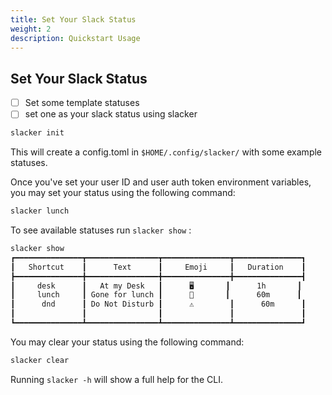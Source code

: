 ```yaml
---
title: Set Your Slack Status
weight: 2
description: Quickstart Usage
---
```


## Set Your Slack Status

* [ ] Set some template statuses
* [ ] set one as your slack status using slacker

```bash
slacker init
```

This will create a config.toml in `$HOME/.config/slacker/` with some example statuses.

Once you've set your user ID and user auth token environment variables, you may set your status using the following command:

```bash
slacker lunch
```

To see available statuses run `slacker show` :

```bash
slacker show
┏━━━━━━━━━━━━━━━┳━━━━━━━━━━━━━━━━┳━━━━━━━━━━━━━━━┳━━━━━━━━━━━━━━━┓
┃   Shortcut    ┃      Text      ┃     Emoji     ┃   Duration    ┃
┣━━━━━━━━━━━━━━━╋━━━━━━━━━━━━━━━━╋━━━━━━━━━━━━━━━╋━━━━━━━━━━━━━━━┫
┃     desk      ┃   At my Desk   ┃      🖥️       ┃      1h       ┃
┃     lunch     ┃ Gone for lunch ┃      🍕       ┃      60m      ┃
┃      dnd      ┃ Do Not Disturb ┃      ⚠️        ┃      60m      ┃
┃               ┃                ┃               ┃               ┃
┗━━━━━━━━━━━━━━━┻━━━━━━━━━━━━━━━━┻━━━━━━━━━━━━━━━┻━━━━━━━━━━━━━━━┛
```

You may clear your status using the following command:

```bash
slacker clear
```

Running `slacker -h` will show a full help for the CLI.
